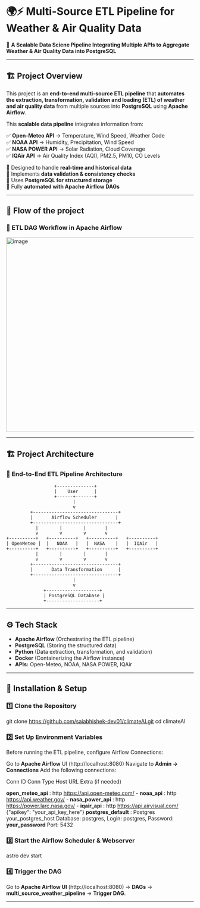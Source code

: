 # 🌍⚡ Multi-Source ETL Pipeline for Weather & Air Quality Data  

🚀 **A Scalable Data Sciene Pipeline Integrating Multiple APIs to Aggregate Weather & Air Quality Data into PostgreSQL**  

---

## 🏗 Project Overview  
This project is an **end-to-end multi-source ETL pipeline** that **automates the extraction, transformation, validation and loading (ETL) of weather and air quality data** from multiple sources into **PostgreSQL** using **Apache Airflow**.  

This **scalable data pipeline** integrates information from:  

✅ **Open-Meteo API** → Temperature, Wind Speed, Weather Code  
✅ **NOAA API** → Humidity, Precipitation, Wind Speed  
✅ **NASA POWER API** → Solar Radiation, Cloud Coverage  
✅ **IQAir API** → Air Quality Index (AQI), PM2.5, PM10, CO Levels  

🔹 Designed to handle **real-time and historical data**  
🔹 Implements **data validation & consistency checks**  
🔹 Uses **PostgreSQL for structured storage**  
🔹 Fully **automated with Apache Airflow DAGs**  

---

## 📸 Flow of the project  
### 🔹 ETL DAG Workflow in Apache Airflow  
<img width="523" alt="image" src="https://github.com/user-attachments/assets/3555dc46-33bb-49ac-9577-72f242ceb75d" />



---

## 🏗 Project Architecture  
### 🔹 End-to-End ETL Pipeline Architecture  

                      +--------------+
                      |    User      |
                      +------+-------+
                             |
                             v
             +--------------------------------+
             |       Airflow Scheduler       |
             +--------------------------------+
               |        |        |       |
               v        v        v       v
    +----------+   +----------+   +----------+   +----------+
    | OpenMeteo |  |   NOAA   |   |  NASA    |   |  IQAir   |
    +----------+   +----------+   +----------+   +----------+
               |        |        |       |
               v        v        v       v
             +--------------------------------+
             |       Data Transformation      |
             +--------------------------------+
                             |
                             v
                  +--------------------+
                  | PostgreSQL Database |
                  +--------------------+


---

## ⚙ Tech Stack  
- **Apache Airflow** (Orchestrating the ETL pipeline)  
- **PostgreSQL** (Storing the structured data)  
- **Python** (Data extraction, transformation, and validation)  
- **Docker** (Containerizing the Airflow instance)  
- **APIs:** Open-Meteo, NOAA, NASA POWER, IQAir  

---

## 🚀 Installation & Setup  
### **1️⃣ Clone the Repository**  
git clone https://github.com/saiabhishek-dev01/climateAI.git
cd climateAI


### **2️⃣ Set Up Environment Variables**
Before running the ETL pipeline, configure Airflow Connections:

Go to **Apache Airflow** UI (http://localhost:8080)
Navigate to **Admin → Connections**
Add the following connections:

Conn ID	Conn Type	Host URL	Extra (if needed)

**open_meteo_api** :	http	https://api.open-meteo.com/	-
**noaa_api** :	http	https://api.weather.gov/	-
**nasa_power_api** :	http	https://power.larc.nasa.gov/	-
**iqair_api** :	http	https://api.airvisual.com/	{"apikey": "your_api_key_here"}
**postgres_default** :	Postgres	your_postgres_host	Database: postgres, Login: postgres, Password: **your_password** Port: 5432

### **3️⃣ Start the Airflow Scheduler & Webserver**

astro dev start


### **4️⃣ Trigger the DAG**

Go to **Apache Airflow UI** (http://localhost:8080) → **DAGs** → **multi_source_weather_pipeline** → **Trigger DAG**.

---




